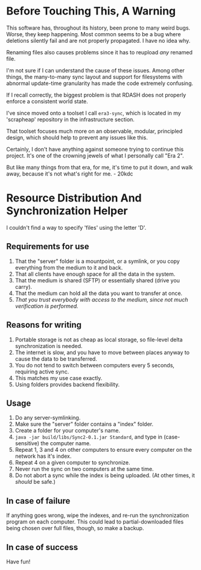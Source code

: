 # Before Touching This, A Warning

This software has, throughout its history, been prone to many weird bugs. Worse, they keep happening. Most common seems to be a bug where deletions silently fail and are not properly propagated. I have no idea why.

Renaming files also causes problems since it has to reupload *any* renamed file.

I'm not sure if I can understand the cause of these issues. Among other things, the many-to-many sync layout and support for filesystems with abnormal update-time granularity has made the code extremely confusing.

If I recall correctly, the biggest problem is that RDASH does not properly enforce a consistent world state.

I've since moved onto a toolset I call `era3-sync`, which is located in my 'scrapheap' repository in the infrastructure section.

That toolset focuses much more on an observable, modular, principled design, which should help to prevent any issues like this.

Certainly, I don't have anything against someone trying to continue this project. It's one of the crowning jewels of what I personally call "Era 2".

But like many things from that era, for me, it's time to put it down, and walk away, because it's not what's right for me. \- 20kdc

# Resource Distribution And Synchronization Helper

I couldn't find a way to specify 'files' using the letter 'D'.

## Requirements for use

1. That the "server" folder is a mountpoint, or a symlink, or you copy everything from the medium to it and back.
2. That all clients have enough space for all the data in the system.
3. That the medium is shared (SFTP) or essentially shared (drive you carry).
4. That the medium can hold all the data you want to transfer at once.
5. *That you trust everybody with access to the medium, since not much verification is performed.*

## Reasons for writing

1. Portable storage is not as cheap as local storage, so file-level delta synchronization is needed.
2. The internet is slow, and you have to move between places anyway to cause the data to be transferred.
3. You do not tend to switch between computers every 5 seconds, requiring active sync.
4. This matches my use case exactly.
5. Using folders provides backend flexibility.

## Usage

1. Do any server-symlinking.
2. Make sure the "server" folder contains a "index" folder.
3. Create a folder for your computer's name.
4. `java -jar build/libs/Sync2-0.1.jar Standard`, and type in (case-sensitive) the computer name.
5. Repeat 1, 3 and 4 on other computers to ensure every computer on the network has it's index.
6. Repeat 4 on a given computer to synchronize.
7. Never run the sync on two computers at the same time.
8. Do not abort a sync while the index is being uploaded. (At other times, it *should* be safe.)

## In case of failure

If anything goes wrong, wipe the indexes, and re-run the synchronization program on each computer.
This could lead to partial-downloaded files being chosen over full files, though, so make a backup.

## In case of success

Have fun!

